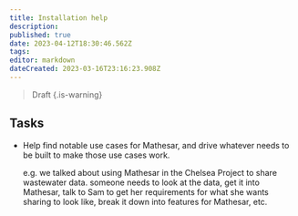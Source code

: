 ```yaml
---
title: Installation help
description: 
published: true
date: 2023-04-12T18:30:46.562Z
tags: 
editor: markdown
dateCreated: 2023-03-16T23:16:23.908Z
---
```


> Draft
{.is-warning}


## Tasks

- Help find notable use cases for Mathesar, and drive whatever needs to be built to make those use cases work.
    
    e.g. we talked about using Mathesar in the Chelsea Project to share wastewater data. someone needs to look at the data, get it into Mathesar, talk to Sam to get her requirements for what she wants sharing to look like, break it down into features for Mathesar, etc.


